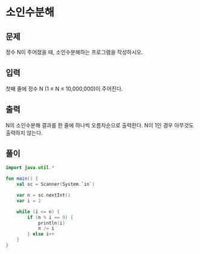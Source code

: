 # 소인수분해
## 문제
정수 N이 주어졌을 때, 소인수분해하는 프로그램을 작성하시오.

## 입력
첫째 줄에 정수 N (1 ≤ N ≤ 10,000,000)이 주어진다.

## 출력
N의 소인수분해 결과를 한 줄에 하나씩 오름차순으로 출력한다. N이 1인 경우 아무것도 출력하지 않는다.

## 풀이
```kotlin
import java.util.*

fun main() {
    val sc = Scanner(System.`in`)

    var n = sc.nextInt()
    var i = 2

    while (i <= n) {
        if (n % i == 0) {
            println(i)
            n /= i
        } else i++
    }
}
```

